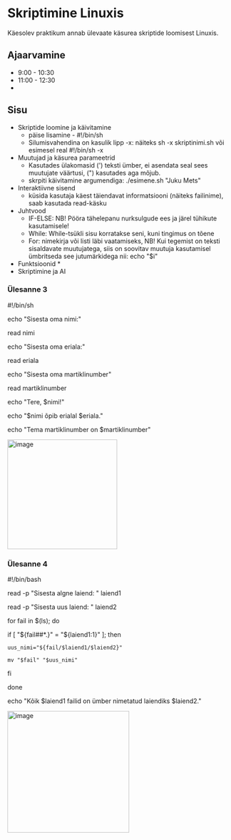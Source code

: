 # Skriptimine Linuxis
Käesolev praktikum annab ülevaate käsurea skriptide loomisest Linuxis.

## Ajaarvamine
* 9:00 - 10:30
* 11:00 - 12:30
* 


## Sisu
* Skriptide loomine ja käivitamine
  * päise lisamine - #!/bin/sh
  * Silumisvahendina on kasulik lipp -x: näiteks sh -x skriptinimi.sh või esimesel real #!/bin/sh -x
* Muutujad ja käsurea parameetrid
  * Kasutades ülakomasid (') teksti ümber, ei asendata seal sees muutujate väärtusi, (") kasutades aga mõjub.
  * skrpiti käivitamine argumendiga: ./esimene.sh "Juku Mets"
* Interaktiivne sisend
  * küsida kasutaja käest täiendavat informatsiooni (näiteks failinime), saab kasutada read-käsku
* Juhtvood
  * IF-ELSE: NB! Pööra tähelepanu nurksulgude ees ja järel tühikute kasutamisele!
  * While: While-tsükli sisu korratakse seni, kuni tingimus on tõene
  * For: nimekirja või listi läbi vaatamiseks, NB! Kui tegemist on teksti sisaldavate muutujatega, siis on soovitav muutuja kasutamisel ümbritseda see jutumärkidega nii: echo "$i"
* Funktsioonid
  * 
* Skriptimine ja AI

### Ülesanne 3
#!/bin/sh

echo "Sisesta oma nimi:"

read nimi

echo "Sisesta oma eriala:"

read eriala

echo "Sisesta oma martiklinumber"

read martiklinumber

echo "Tere, $nimi!"

echo "$nimi õpib erialal $eriala."

echo "Tema martiklinumber on $martiklinumber"

<img width="246" alt="image" src="https://github.com/riikaseeba/opsys2023/assets/144622934/ce4223dc-1426-41d2-b2ff-906a906b101c">


### Ülesanne 4
#!/bin/bash



read -p "Sisesta algne laiend: " laiend1

read -p "Sisesta uus laiend: " laiend2



for fail in $(ls); do

  if [ "${fail##*.}" = "${laiend1:1}" ]; then

    uus_nimi="${fail/$laiend1/$laiend2}"

    mv "$fail" "$uus_nimi"

  fi

done

echo "Kõik $laiend1 failid on ümber nimetatud laiendiks $laiend2."

<img width="273" alt="image" src="https://github.com/riikaseeba/opsys2023/assets/144622934/14aadb1a-8d56-454b-8a29-679d53f620ea">
